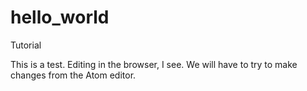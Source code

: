 # hello_world
Tutorial

This is a test. 
Editing in the browser, I see. 
We will have to try to make changes from the Atom editor. 
